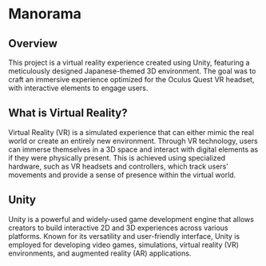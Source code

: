 # Manorama
## Overview
This project is a virtual reality experience created using Unity, featuring a meticulously designed Japanese-themed 3D environment. The goal was to craft an immersive experience optimized for the Oculus Quest VR headset, with interactive elements to engage users.

## What is Virtual Reality?
Virtual Reality (VR) is a simulated experience that can either mimic the real world or create an entirely new environment. Through VR technology, users can immerse themselves in a 3D space and interact with digital elements as if they were physically present. This is achieved using specialized hardware, such as VR headsets and controllers, which track users' movements and provide a sense of presence within the virtual world.

## Unity
Unity is a powerful and widely-used game development engine that allows creators to build interactive 2D and 3D experiences across various platforms. Known for its versatility and user-friendly interface, Unity is employed for developing video games, simulations, virtual reality (VR) environments, and augmented reality (AR) applications.
